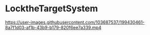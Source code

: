 # LocktheTargetSystem



https://user-images.githubusercontent.com/103687537/199430461-8a7f1d03-af1b-43b9-b179-820f6ee7a339.mp4

